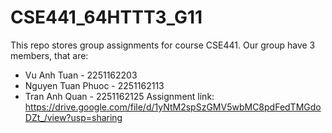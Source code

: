 # CSE441_64HTTT3_G11
This repo stores group assignments for course CSE441.
Our group have 3 members, that are:
+ Vu Anh Tuan - 2251162203
+ Nguyen Tuan Phuoc - 2251162113
+ Tran Anh Quan - 2251162125
Assignment link: https://drive.google.com/file/d/1yNtM2spSzGMV5wbMC8pdFedTMGdoDZt_/view?usp=sharing
